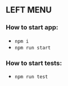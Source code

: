## LEFT MENU

### How to start app:
* `npm i`
* `npm run start`

### How to start tests:
* `npm run test`